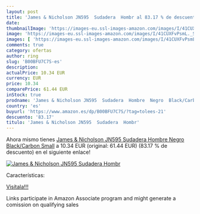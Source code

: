 ```yaml
---
layout: post
title: 'James & Nicholson JN595  Sudadera  Hombr al 83.17 % de descuento'
date: 
thumbnailImage: 'https://images-eu.ssl-images-amazon.com/images/I/41CUXFvPsmL._SL200_.jpg'
image: 'https://images-eu.ssl-images-amazon.com/images/I/41CUXFvPsmL._SL200_.jpg'
images: [ 'https://images-eu.ssl-images-amazon.com/images/I/41CUXFvPsmL._SL200_.jpg' ]
comments: true
category: ofertas
author: ring
slug: 'B00BFU7C7S-es'
description:
actualPrice: 10.34 EUR
currency: EUR
price: 10.34
comparePrice: 61.44 EUR
inStock: true
prodname: 'James & Nicholson JN595  Sudadera  Hombre  Negro  Black/Carbon   Small'
country: 'es'
buyurl: 'https://www.amazon.es/dp/B00BFU7C7S/?tag=tolees-21'
descuento: '83.17'
titulo: 'James & Nicholson JN595  Sudadera  Hombr'
---
```


Ahora mismo tienes [James & Nicholson JN595  Sudadera  Hombre  Negro  Black/Carbon   Small](https://www.amazon.es/dp/B00BFU7C7S/?tag=tolees-21) a 10.34 EUR (original: 61.44 EUR) (83.17 %  de descuento) en el siguiente enlace!

[![James & Nicholson JN595  Sudadera  Hombr](https://images-eu.ssl-images-amazon.com/images/I/41CUXFvPsmL._SL200_.jpg)](https://www.amazon.es/dp/B00BFU7C7S/?tag=tolees-21)

Características:


[Visítala!!!](https://www.amazon.es/dp/B00BFU7C7S/?tag=tolees-21)

Links participate in Amazon Associate program and might generate a comission on qualifying sales
